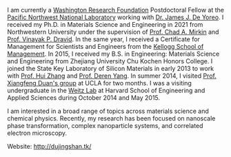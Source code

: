 I am currently a [Washington Research Foundation](https://www.wrfseattle.org/) Postdoctoral Fellow at the [Pacific Northwest National Laboratory](https://www.pnnl.gov/) working with [Dr. James J. De Yoreo](https://www.pnnl.gov/people/james-de-yoreo). I received my Ph.D. in Materials Science and Engineering in 2021 from Northwestern University under the supervision of [Prof. Chad A. Mirkin](http://mirkin-group.northwestern.edu/) and [Prof. Vinayak P. Dravid](http://vpd.ms.northwestern.edu). In the same year, I received a Certificate for Management for Scientists and Engineers from the [Kellogg School of Management](https://www.kellogg.northwestern.edu/programs/management-scientists-engineers.aspx). In 2015, I received my B.S. in Engineering: Materials Science and Engineering from Zhejiang University Chu Kochen Honors College. I joined the State Key Laboratory of Silicon Materials in early 2013 to work with [Prof. Hui Zhang](https://person.zju.edu.cn/en/zhanghui) and [Prof. Deren Yang](http://silicongroup.zju.edu.cn/en/yangderen/). In summer 2014, I visited [Prof. Xiangfeng Duan's group](http://xduan.chem.ucla.edu/) at UCLA for two months. I was a visiting undergraduate in the [Weitz Lab](http://weitzlab.seas.harvard.edu/) at Harvard School of Engineering and Applied Sciences during October 2014 and May 2015. 

I am interested in a broad range of topics across materials science and chemical physics. Recently, my research has been focused on nanoscale phase transformation, complex nanoparticle systems, and correlated electron microscopy.

Website: http://dujingshan.tk/
